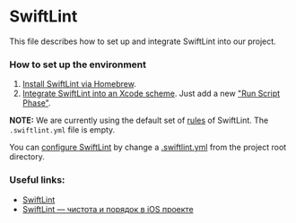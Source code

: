 # SwiftLint

This file describes how to set up and integrate SwiftLint into our project.

### How to set up the environment

1. [Install SwiftLint via Homebrew](https://github.com/realm/SwiftLint#using-homebrew).
2. [Integrate SwiftLint into an Xcode scheme](https://github.com/realm/SwiftLint#xcode). Just add a new ["Run Script Phase"](https://stackoverflow.com/questions/39632301/where-is-the-run-script-and-build-phase-in-xcode).

**NOTE:** We are currently using the default set of [rules](https://realm.github.io/SwiftLint/rule-directory.html) of SwiftLint. The `.swiftlint.yml` file is empty.

You can [configure SwiftLint](https://github.com/realm/SwiftLint#configuration) by change a [.swiftlint.yml](../.swiftlint.yml) from the project root directory.

### Useful links:

- [SwiftLint](https://github.com/realm/SwiftLint)
- [SwiftLint — чистота и порядок в iOS проекте](https://habr.com/ru/company/tinkoff/blog/317892/)
